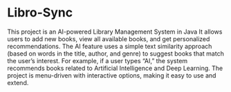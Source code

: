 # Libro-Sync
This project is an AI-powered Library Management System in Java
It allows users to add new books, view all available books, and get personalized recommendations. The AI feature uses a simple text similarity approach (based on words in the title, author, and genre) to suggest books that match the user’s interest. For example, if a user types “AI,” the system recommends books related to Artificial Intelligence and Deep Learning. The project is menu-driven with interactive options, making it easy to use and extend.
